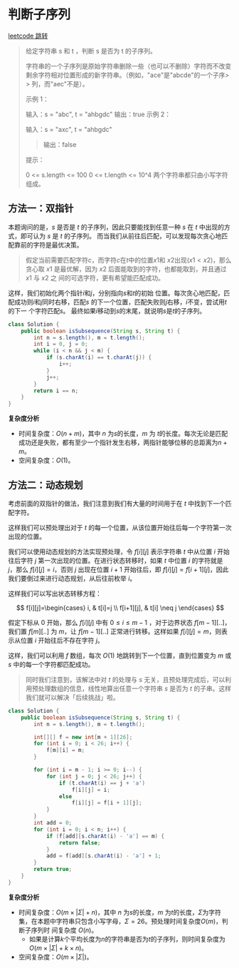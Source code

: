 # 判断子序列

[leetcode 跳转](https://leetcode.cn/problems/is-subsequence/?envType=study-plan-v2&envId=top-interview-150)

> 给定字符串 s 和 t ，判断 s 是否为 t 的子序列。
>
> 字符串的一个子序列是原始字符串删除一些（也可以不删除）字符而不改变剩余字符相对位置形成的新字符串。（例如，"ace"是"abcde"的一个子序> > 列，而"aec"不是）。
>
> 示例 1：
>
> 输入：s = "abc", t = "ahbgdc"
> 输出：true
> 示例 2：
>
> 输入：s = "axc", t = "ahbgdc"
>
> > 输出：false
>
> 提示：
>
> 0 <= s.length <= 100
> 0 <= t.length <= 10^4
> 两个字符串都只由小写字符组成。

## 方法一：双指针

本题询问的是，$s$ 是否是 $t$ 的子序列，因此只要能找到任意一种 $s$ 在 $t$ 中出现的方式，即可认为 $s$ 是 $t$ 的子序列。
而当我们从前往后匹配，可以发现每次贪心地匹配靠前的字符是最优决策。

> 假定当前需要匹配字符$c$，而字符$c$在$t$中的位置$x1$和
> $x2$出现$(x1<x2)$，那么贪心取 $x1$ 是最优解，因为 $x2$
> 后面能取到的字符，也都能取到，并且通过 $x1$ 与 $x2$ 之
> 间的可选字符，更有希望能匹配成功。

这样，我们初始化两个指针$i$和$j$，分别指向$s$和$t$的初始
位置。每次贪心地匹配，匹配成功则$i$和$j$同时右移，匹配$s$
的下一个位置，匹配失败则$j$右移，$i$不变，尝试用$t$的下一
个字符匹配$s$。
最终如果$i$移动到$s$的末尾，就说明$s$是$t$的子序列。

```java
class Solution {
    public boolean isSubsequence(String s, String t) {
        int n = s.length(), m = t.length();
        int i = 0, j = 0;
        while (i < n && j < m) {
            if (s.charAt(i) == t.charAt(j)) {
                i++;
            }
            j++;
        }
        return i == n;
    }
}
```

**复杂度分析**

- 时间复杂度：$O(n+m)$，其中 $n$ 为$s$的长度，$m$ 为 $t$的长度。每次无论是匹配成功还是失败，都有至少一个指针发生右移，两指针能够位移的总距离为$n+m$。
- 空间复杂度：$O(1)$。

## 方法二：动态规划

考虑前面的双指针的做法，我们注意到我们有大量的时间用于在 $t$ 中找到下一个匹配字符。

这样我们可以预处理出对于 $t$ 的每一个位置，从该位置开始往后每一个字符第一次出现的位置。

我们可以使用动态规划的方法实现预处理，令 $f[i][j]$ 表示字符串 $t$ 中从位置 $i$ 开始往后字符 $j$ 第一次出现的位置。在进行状态转移时，如果 $t$ 中位置 $i$ 的字符就是 $j$，那么 $f[i][j]=i$，否则 $j$ 出现在位置 $i+1$ 开始往后，即 $f[i][j]=f[i+1][j]$，因此我们要倒过来进行动态规划，从后往前枚举 $i$。

这样我们可以写出状态转移方程：

$$
f[i][j]=\begin{cases}
i, & t[i]=j \\
f[i+1][j], & t[i] \neq j
\end{cases}
$$

假定下标从 $0$ 开始，那么 $f[i][j]$ 中有 $0 \leq i \leq m-1$ ，对于边界状态 $f[m-1][..]$，我们置 $f[m][..]$ 为 $m$，让 $f[m-1][..]$ 正常进行转移。这样如果 $f[i][j]=m$，则表示从位置 $i$ 开始往后不存在字符 $j$。

这样，我们可以利用 $f$ 数组，每次 $O(1)$ 地跳转到下一个位置，直到位置变为 $m$ 或 $s$ 中的每一个字符都匹配成功。

> 同时我们注意到，该解法中对 $t$ 的处理与 $s$ 无关，且预处理完成后，可以利用预处理数组的信息，线性地算出任意一个字符串 $s$ 是否为 $t$ 的子串。这样我们就可以解决「后续挑战」啦。

```java
class Solution {
    public boolean isSubsequence(String s, String t) {
        int n = s.length(), m = t.length();

        int[][] f = new int[m + 1][26];
        for (int i = 0; i < 26; i++) {
            f[m][i] = m;
        }

        for (int i = m - 1; i >= 0; i--) {
            for (int j = 0; j < 26; j++) {
                if (t.charAt(i) == j + 'a')
                    f[i][j] = i;
                else
                    f[i][j] = f[i + 1][j];
            }
        }
        int add = 0;
        for (int i = 0; i < n; i++) {
            if (f[add][s.charAt(i) - 'a'] == m) {
                return false;
            }
            add = f[add][s.charAt(i) - 'a'] + 1;
        }
        return true;
    }
}
```

**复杂度分析**

- 时间复杂度：$O(m \times |\Sigma| + n )$，其中 $n$ 为$s$的长度，$m$
  为$t$的长度，$\Sigma$为字符集，在本题中字符串只包含小写字母，$\Sigma = 26$。预处理时间复杂度$O(m)$，判断子序列时
  间复杂度 $O(n)$。
  - 如果是计算$k$个平均长度为$n$的字符串是否为$t$的子序列，则时间复杂度为 $O(m \times |\Sigma| + k \times n )$。
- 空间复杂度：$O(m \times |\Sigma|)$。
